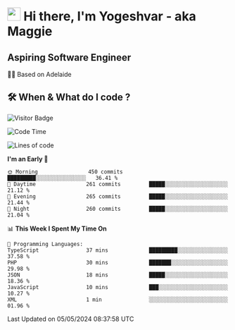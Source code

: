 <h1><img src="https://emojis.slackmojis.com/emojis/images/1531849430/4246/blob-sunglasses.gif?1531849430" width="30"/> Hi there, I'm Yogeshvar - aka Maggie</h1>

## Aspiring Software Engineer
🏂🏻  Based on Adelaide 

## 🛠 When & What do I code ?  

![Visitor Badge](https://visitor-badge.feriirawann.repl.co?username=yogeshvar&repo=yogeshvar&label=Visitors&style=plastic&color=%23457BFF&contentType=svg)

<!--START_SECTION:waka-->
![Code Time](http://img.shields.io/badge/Code%20Time-2%2C885%20hrs%2025%20mins-blue)

![Lines of code](https://img.shields.io/badge/From%20Hello%20World%20I%27ve%20Written-4.2%20million%20lines%20of%20code-blue)

**I'm an Early 🐤** 

```text
🌞 Morning                450 commits         █████████░░░░░░░░░░░░░░░░   36.41 % 
🌆 Daytime                261 commits         █████░░░░░░░░░░░░░░░░░░░░   21.12 % 
🌃 Evening                265 commits         █████░░░░░░░░░░░░░░░░░░░░   21.44 % 
🌙 Night                  260 commits         █████░░░░░░░░░░░░░░░░░░░░   21.04 % 
```


📊 **This Week I Spent My Time On** 

```text
💬 Programming Languages: 
TypeScript               37 mins             █████████░░░░░░░░░░░░░░░░   37.58 % 
PHP                      30 mins             ███████░░░░░░░░░░░░░░░░░░   29.98 % 
JSON                     18 mins             █████░░░░░░░░░░░░░░░░░░░░   18.36 % 
JavaScript               10 mins             ███░░░░░░░░░░░░░░░░░░░░░░   10.27 % 
XML                      1 min               ░░░░░░░░░░░░░░░░░░░░░░░░░   01.96 % 
```


 Last Updated on 05/05/2024 08:37:58 UTC
<!--END_SECTION:waka-->
